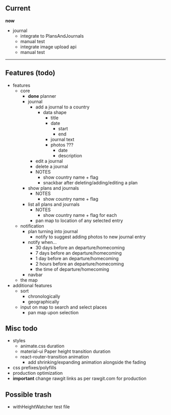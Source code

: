 ## Current

**now**

- journal
  - integrate to PlansAndJournals
  - manual test
  - integrate image upload api
  - manual test

---

## Features (todo)

- features
  - core
    - **done** planner
    - journal
      - add a journal to a country
        - data shape
          - title
          - date
            - start
            - end
          - journal text
          - photos ???
            - date
            - description
      - edit a journal
      - delete a journal
      - NOTES
        - show country name + flag
        - snackbar after deleting/adding/editing a plan
    - show plans and journals
      - NOTES
        - show country name + flag
    - list all plans and journals
      - NOTES
        - show country name + flag for each
      - pan map to location of any selected entry
  - notification
    - plan turning into journal
      - notify to suggest adding photos to new journal entry
    - notify when...
      - 30 days before an departure/homecoming
      - 7 days before an departure/homecoming
      - 1 day before an departure/homecoming
      - 2 hours before an departure/homecoming
      - the time of departure/homecoming
    - navbar
  - the map
- additional features
  - sort
    - chronologically
    - geographically
  - input on map to search and select places
    - pan map upon selection

## Misc todo

- styles
  - animate.css duration
  - material-ui Paper height transition duration
  - react-router-transition animation
    - add shrinking/expanding animation alongside the fading
- css prefixes/polyfills
- production optimization
- **important** change rawgit links as per rawgit.com for production

## Possible trash

- withHeightWatcher test file
